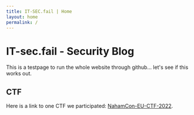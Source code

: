 ```yaml
---
title: IT-SEC.fail | Home
layout: home
permalink: /
---
```


# IT-sec.fail - Security Blog

This is a testpage to run the whole website through github... let's see if this works out.

## CTF

Here is a link to one CTF we participated: [NahamCon-EU-CTF-2022](NahamCon-EU-CTF-2022).
